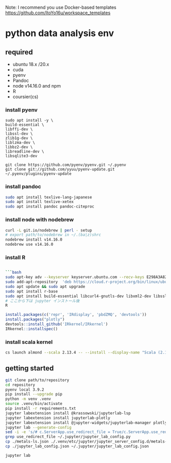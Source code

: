 Note: I recommend you use Docker-based templates https://github.com/ItoYo16u/workspace_templates 

# python data analysis env

## required
- ubuntu 18.x /20.x
- cuda
- pyenv
- Pandoc
- node v14.16.0 and npm
- R
- coursier(cs)


### install pyenv
```baash
sudo apt install -y \
build-essential \
libffi-dev \
libssl-dev \
zlib1g-dev \
liblzma-dev \
libbz2-dev \
libreadline-dev \
libsqlite3-dev

git clone https://github.com/pyenv/pyenv.git ~/.pyenv
git clone git://github.com/yyuu/pyenv-update.git ~/.pyenv/plugins/pyenv-update
```

### install pandoc

```bash
sudo apt install texlive-lang-japanese
sudo apt install texlive-xetex
sudo apt install pandoc pandoc-citeproc
```

### install node with nodebrew
```bash
curl -L git.io/nodebrew | perl - setup
# export path/to/nodebrew in ~/.(ba|z)shrc
nodebrew install v14.16.0
nodebrew use v14.16.0
```

### install R

```bash

```bash
sudo apt-key adv --keyserver keyserver.ubuntu.com --recv-keys E298A3A825C0D65DFD57CBB651716619E084DAB9
sudo add-apt-repository  'deb https://cloud.r-project.org/bin/linux/ubuntu bionic-cran40/'
sudo apt update && sudo apt upgrade
sudo apt install r-base
sudo apt install build-essential libcurl4-gnutls-dev libxml2-dev libssl-dev
# ここから下は jupyter インストール後
R
```

```R
install.packages(c('repr', 'IRdisplay', 'pbdZMQ', 'devtools'))
install.packages("plotly")
devtools::install_github('IRkernel/IRkernel')
IRkernel::installspec()
```

### install scala kernel

```bash
cs launch almond --scala 2.13.4 -- --install --display-name "Scala (2.13)"

```

## getting started

```bash
git clone path/to/repository
cd repository
pyenv local 3.9.2
pip install --upgrade pip
python -m venv .venv
source .venv/bin/activate
pip install -r requirements.txt
jupyter labextension install @krassowski/jupyterlab-lsp
jupyter labextension install jupyterlab-plotly
jupyter labextension install @jupyter-widgets/jupyterlab-manager plotlywidget
jupyter lab --generate-config
sed -i -e 's/# c.ServerApp.use_redirect_file = True/c.ServerApp.use_redirect_file = False/g' ~/.jupyter/jupyter_lab_config.py
grep use_redirect_file ~/.jupyter/jupyter_lab_config.py
cp ./metals-ls.json ./.venv/etc/jupyter/jupyter_server_config.d/metals-ls.json
cp ./jupyter_lab_config.json ~/.jupyter/jupyter_lab_config.json

jupyter lab
```
